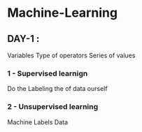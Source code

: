 # Machine-Learning

## DAY-1 :    

Variables 
Type of operators
Series of values

### 1 - Supervised learnign
Do the Labeling the of data ourself

### 2 - Unsupervised learning
Machine Labels Data

